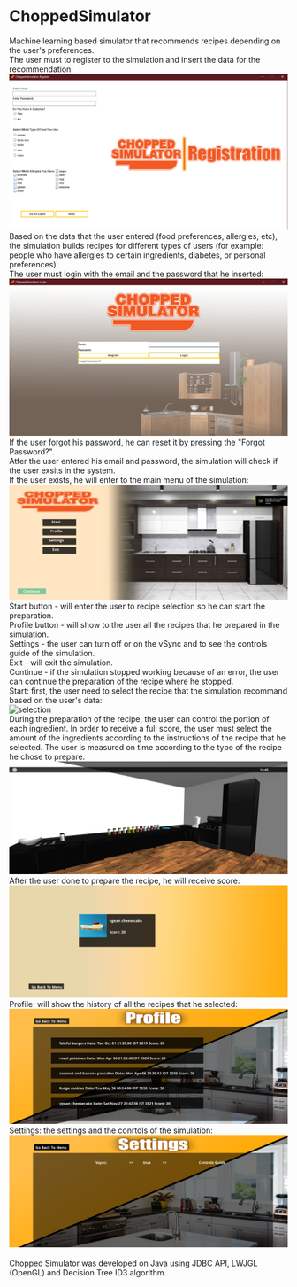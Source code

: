 # ChoppedSimulator
Machine learning based simulator that recommends recipes depending on the user's preferences. <br />
The user must to register to the simulation and insert the data for the recommendation: <br />
![Registration](1.png) <br />
Based on the data that the user entered (food preferences, allergies, etc), the simulation builds recipes for different types of users (for example: people who have allergies to certain ingredients, diabetes, or personal preferences). <br />
The user must login with the email and the password that he inserted: <br />
![Login](2.png) <br />
If the user forgot his password, he can reset it by pressing the "Forgot Password?". <br />
Atfer the user entered his email and password, the simulation will check if the user exsits in the system. <br />
If the user exists, he will enter to the main menu of the simulation: <br />
![main](3.png) <br />
Start button - will enter the user to recipe selection so he can start the preparation. <br />
Profile button - will show to the user all the recipes that he prepared in the simulation. <br />
Settings - the user can turn off or on the vSync and to see the controls guide of the simulation. <br />
Exit - will exit the simulation. <br />
Continue - if the simulation stopped working because of an error, the user can continue the preparation of the recipe where he stopped. <br />
Start: first, the user need to select the recipe that the simulation recommand based on the user's data: <br />
![selection](4.png) <br />
During the preparation of the recipe, the user can control the portion of each ingredient. In order to receive a full score, the user must select the amount of the ingredients according to the instructions of the recipe that he selected. The user is measured on time according to the type of the recipe he chose to prepare. <br />
![preparation](5.png) <br />
After the user done to prepare the recipe, he will receive score: <br />
![score](6.png) <br />
Profile: will show the history of all the recipes that he selected: <br />
![profile](7.png) <br />
Settings: the settings and the conrtols of the simulation: <br />
![settings](8.png) <br />
<br />
Chopped Simulator was developed on Java using JDBC API, LWJGL (OpenGL) and Decision Tree ID3 algorithm. <br />


